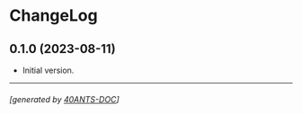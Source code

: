 <a id="x-28ULTRALISP-CLIENT-DOCS-2FCHANGELOG-3A-40CHANGELOG-2040ANTS-DOC-2FLOCATIVES-3ASECTION-29"></a>

# ChangeLog

<a id="x-28ULTRALISP-CLIENT-DOCS-2FCHANGELOG-3A-3A-7C0-2E1-2E0-7C-2040ANTS-DOC-2FLOCATIVES-3ASECTION-29"></a>

## 0.1.0 (2023-08-11)

* Initial version.


* * *
###### [generated by [40ANTS-DOC](https://40ants.com/doc/)]

